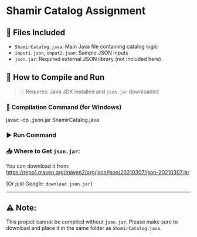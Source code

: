 # Shamir Catalog Assignment

## 📄 Files Included
- `ShamirCatalog.java`: Main Java file containing catalog logic
- `input1.json`, `input2.json`: Sample JSON inputs
- `json.jar`: Required external JSON library (not included here)
  
## 🚀 How to Compile and Run

> 💡 Requires: Java JDK installed and `json.jar` downloaded

### 🔧 Compilation Command (for Windows)
javac -cp .;json.jar ShamirCatalog.java

### ▶️ Run Command

### 📥 Where to Get `json.jar`:
You can download it from:  
https://repo1.maven.org/maven2/org/json/json/20210307/json-20210307.jar

(Or just Google: `download json.jar`)

---

## ⚠️ Note:
This project cannot be compiled without `json.jar`. Please make sure to download and place it in the same folder as `ShamirCatalog.java`.

